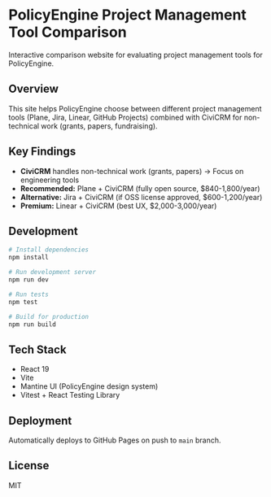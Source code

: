 # PolicyEngine Project Management Tool Comparison

Interactive comparison website for evaluating project management tools for PolicyEngine.

## Overview

This site helps PolicyEngine choose between different project management tools (Plane, Jira, Linear, GitHub Projects) combined with CiviCRM for non-technical work (grants, papers, fundraising).

## Key Findings

- **CiviCRM** handles non-technical work (grants, papers) → Focus on engineering tools  
- **Recommended:** Plane + CiviCRM (fully open source, $840-1,800/year)
- **Alternative:** Jira + CiviCRM (if OSS license approved, $600-1,200/year)
- **Premium:** Linear + CiviCRM (best UX, $2,000-3,000/year)

## Development

```bash
# Install dependencies
npm install

# Run development server
npm run dev

# Run tests
npm test

# Build for production
npm run build
```

## Tech Stack

- React 19
- Vite
- Mantine UI (PolicyEngine design system)
- Vitest + React Testing Library

## Deployment

Automatically deploys to GitHub Pages on push to `main` branch.

## License

MIT
